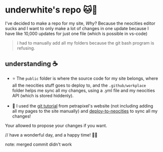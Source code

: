 # underwhite's repo 🐱📝
I've decided to make a repo for my site, _Why_? Because the neocities editor sucks and I want to only make a lot of changes in one update because I have like 10,000 updates for just one file (which is possible in vs-code)
> i had to manually add all my folders because the git bash program is refusing.
## understanding ☕
- ⭐ The `public` folder is where the source code for my site belongs, where all the neocities stuff goes to deploy to, and the `.github/workplace` folder helps me sync all my changes, using a .yml file and my neocities API (which is stored hiddenly). <br /><br />
- 📜 I used the [git tutorial](https://petrapixel.neocities.org/coding/git-tutorial) from petrapixel's website (not including adding all my pages to the site manually) and [deploy-to-neocities](https://github.com/bcomnes/deploy-to-neocities/) to sync all my changes!

Your allowed to propose your changes if you want.

// have a wonderful day, and a happy time! 💮🎂

note: merged commit didn't work
